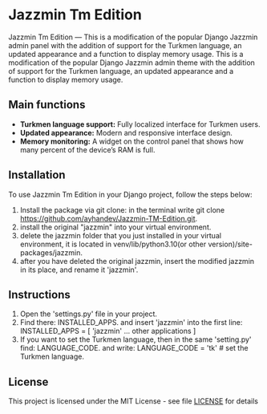 # Jazzmin Tm Edition

Jazzmin Tm Edition — This is a modification of the popular Django Jazzmin admin panel with the addition of support for the Turkmen language, an updated appearance and a function to display memory usage. This is a modification of the popular Django Jazzmin admin theme with the addition of support for the Turkmen language, an updated appearance and a function to display memory usage.

## Main functions

- **Turkmen language support:** Fully localized interface for Turkmen users.
- **Updated appearance:** Modern and responsive interface design.
- **Memory monitoring:** A widget on the control panel that shows how many percent of the device’s RAM is full.

## Installation

To use Jazzmin Tm Edition in your Django project, follow the steps below:

1. Install the package via git clone:
   in the terminal write git clone https://github.com/ayhandev/Jazzmin-TM-Edition.git.
2. install the original "jazzmin" into your virtual environment.
3. delete the jazzmin folder that you just installed in your virtual environment, it is located in venv/lib/python3.10(or other version)/site-packages/jazzmin.
4. after you have deleted the original jazzmin, insert the modified jazzmin in its place, and rename it 'jazzmin'.

## Instructions

1. Open the 'settings.py' file in your project.
2. Find there: INSTALLED_APPS. and insert 'jazzmin' into the first line:
  INSTALLED_APPS = [
    'jazzmin'
   ... other applications
]
3. If you want to set the Turkmen language, then in the same 'setting.py' find: LANGUAGE_CODE. and write: LANGUAGE_CODE = 'tk' # set the Turkmen language.



## License

This project is licensed under the MIT License - see file [LICENSE](LICENSE) for details
